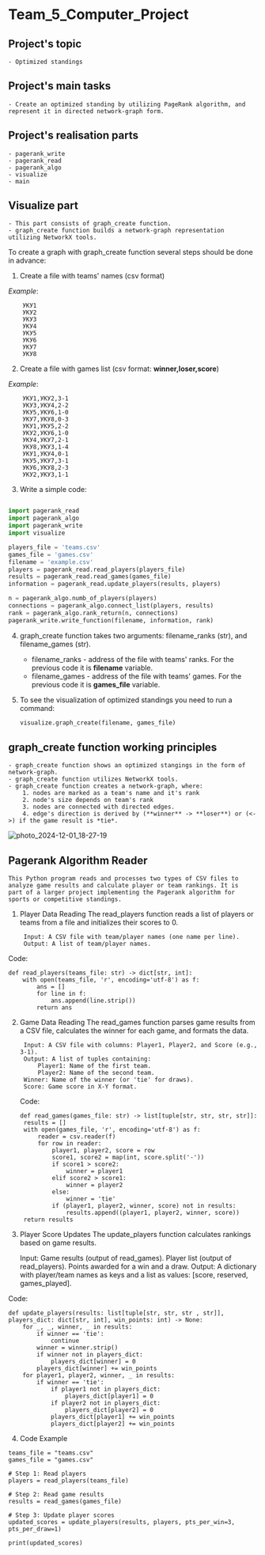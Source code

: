 # Team_5_Computer_Project

## Project's topic

    - Optimized standings 

## Project's main tasks

    - Create an optimized standing by utilizing PageRank algorithm, and represent it in directed network-graph form.

## Project's realisation parts

    - pagerank_write
    - pagerank_read
    - pagerank_algo
    - visualize
    - main

## Visualize part

    - This part consists of graph_create function.
    - graph_create function builds a network-graph representation utilizing NetworkX tools.

To create a graph with graph_create function several steps should be done in advance:

1. Create a file with teams' names (csv format)

*Example*:

        УКУ1
        УКУ2
        УКУ3
        УКУ4
        УКУ5
        УКУ6
        УКУ7
        УКУ8
    
2. Create a file with games list (csv format: **winner,loser,score**)

*Example*:

        УКУ1,УКУ2,3-1
        УКУ3,УКУ4,2-2
        УКУ5,УКУ6,1-0
        УКУ7,УКУ8,0-3
        УКУ1,УКУ5,2-2
        УКУ2,УКУ6,1-0
        УКУ4,УКУ7,2-1
        УКУ8,УКУ3,1-4
        УКУ1,УКУ4,0-1
        УКУ5,УКУ7,3-1
        УКУ6,УКУ8,2-3
        УКУ2,УКУ3,1-1

3. Write a simple code:

```python

import pagerank_read
import pagerank_algo
import pagerank_write
import visualize

players_file = 'teams.csv'
games_file = 'games.csv'
filename = 'example.csv'
players = pagerank_read.read_players(players_file)
results = pagerank_read.read_games(games_file)
information = pagerank_read.update_players(results, players)

n = pagerank_algo.numb_of_players(players)
connections = pagerank_algo.connect_list(players, results)
rank = pagerank_algo.rank_return(n, connections)
pagerank_write.write_function(filename, information, rank)
```
4. graph_create function takes two arguments: filename_ranks (str), and filename_games (str).

    - filename_ranks - address of the file with teams' ranks. For the previous code it is **filename**
    variable.
    - filename_games - address of the file with teams' games. For the previous code it is **games_file** variable.

5. To see the visualization of optimized standings you need to run a command:

    ``` python
    visualize.graph_create(filename, games_file)
    ```

## graph_create function working principles

    - graph_create function shows an optimized stangings in the form of network-graph.
    - graph_create function utilizes NetworkX tools.
    - graph_create function creates a network-graph, where:
        1. nodes are marked as a team's name and it's rank
        2. node's size depends on team's rank
        3. nodes are connected with directed edges.
        4. edge's direction is derived by (**winner** -> **loser**) or (<->) if the game result is *tie*.
        
![photo_2024-12-01_18-27-19](https://github.com/user-attachments/assets/6b75bcd8-f36a-4594-b1af-348a7d229262)


## Pagerank Algorithm Reader
    This Python program reads and processes two types of CSV files to analyze game results and calculate player or team rankings. It is         part of a larger project implementing the Pagerank algorithm for sports or competitive standings.
1. Player Data Reading
The read_players function reads a list of players or teams from a file and initializes their scores to 0.

        Input: A CSV file with team/player names (one name per line).
        Output: A list of team/player names.
Code:
```
def read_players(teams_file: str) -> dict[str, int]:
    with open(teams_file, 'r', encoding='utf-8') as f:
        ans = []
        for line in f:
            ans.append(line.strip())
        return ans
```
2. Game Data Reading
The read_games function parses game results from a CSV file, calculates the winner for each game, and formats the data.

        Input: A CSV file with columns: Player1, Player2, and Score (e.g., 3-1).
        Output: A list of tuples containing:
            Player1: Name of the first team.
            Player2: Name of the second team.
        Winner: Name of the winner (or 'tie' for draws).
        Score: Game score in X-Y format.

   Code:
   ```
   def read_games(games_file: str) -> list[tuple[str, str, str, str]]:
    results = []
    with open(games_file, 'r', encoding='utf-8') as f:
        reader = csv.reader(f)
        for row in reader:
            player1, player2, score = row
            score1, score2 = map(int, score.split('-'))
            if score1 > score2:
                winner = player1
            elif score2 > score1:
                winner = player2
            else:
                winner = 'tie'
            if (player1, player2, winner, score) not in results:
                results.append((player1, player2, winner, score))
    return results
   ```
3. Player Score Updates
The update_players function calculates rankings based on game results.

    Input:
    Game results (output of read_games).
    Player list (output of read_players).
    Points awarded for a win and a draw.
    Output: A dictionary with player/team names as keys and a list as values:
    [score, reserved, games_played].

   
Code:
```
def update_players(results: list[tuple[str, str, str , str]], players_dict: dict[str, int], win_points: int) -> None:
    for _, _, winner, _ in results:
        if winner == 'tie':
            continue
        winner = winner.strip()
        if winner not in players_dict:
            players_dict[winner] = 0
        players_dict[winner] += win_points
    for player1, player2, winner, _ in results:
        if winner == 'tie':
            if player1 not in players_dict:
                players_dict[player1] = 0
            if player2 not in players_dict:
                players_dict[player2] = 0
            players_dict[player1] += win_points
            players_dict[player2] += win_points
```
4. Code Example
```
teams_file = "teams.csv"
games_file = "games.csv"

# Step 1: Read players
players = read_players(teams_file)

# Step 2: Read game results
results = read_games(games_file)

# Step 3: Update player scores
updated_scores = update_players(results, players, pts_per_win=3, pts_per_draw=1)

print(updated_scores)
```

